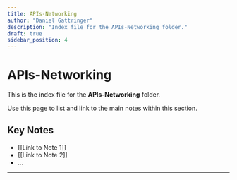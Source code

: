 ```yaml
---
title: APIs-Networking
author: "Daniel Gattringer"
description: "Index file for the APIs-Networking folder."
draft: true
sidebar_position: 4
---
```

# APIs-Networking

This is the index file for the **APIs-Networking** folder.

Use this page to list and link to the main notes within this section.

## Key Notes

* [[Link to Note 1]]
* [[Link to Note 2]]
* ...

---
